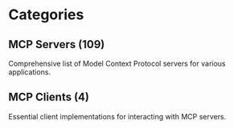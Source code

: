 # Categories

## MCP Servers (109)
Comprehensive list of Model Context Protocol servers for various applications.

## MCP Clients (4)
Essential client implementations for interacting with MCP servers.
